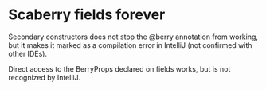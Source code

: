 # Scaberry fields forever

Secondary constructors does not stop the @berry annotation from
working, but it makes it marked as a compilation error in IntelliJ (not
confirmed with other IDEs).

Direct access to the BerryProps declared on fields works, but is not
recognized by IntelliJ.